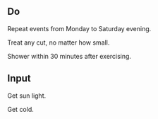## Do

Repeat events from Monday to Saturday evening.

Treat any cut, no matter how small.

Shower within 30 minutes after exercising.

## Input

Get sun light.

Get cold.
